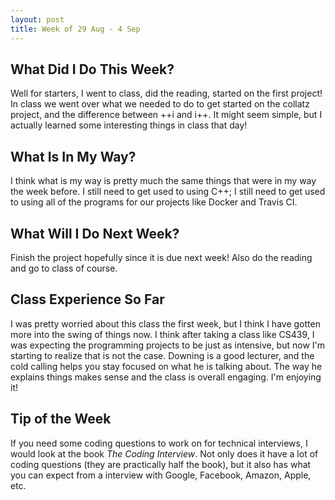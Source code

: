 ```yaml
---
layout: post
title: Week of 29 Aug - 4 Sep
---
```


## What Did I Do This Week?

Well for starters, I went to class, did the reading, started on the first project! In class we went over what we needed to do to get started on the collatz project, and the difference between ++i and i++. It might seem simple, but I actually learned some interesting things in class that day!

## What Is In My Way?

I think what is my way is pretty much the same things that were in my way the week before. I still need to get used to using C++; I still need to get used to using all of the programs for our projects like Docker and Travis CI.

## What Will I Do Next Week?

Finish the project hopefully since it is due next week! Also do the reading and go to class of course.

## Class Experience So Far

I was pretty worried about this class the first week, but I think I have gotten more into the swing of things now. I think after taking a class like CS439, I was expecting the programming projects to be just as intensive, but now I'm starting to realize that is not the case. Downing is a good lecturer, and the cold calling helps you stay focused on what he is talking about. The way he explains things makes sense and the class is overall engaging. I'm enjoying it!

## Tip of the Week

If you need some coding questions to work on for technical interviews, I would look at the book _The Coding Interview_. Not only does it have a lot of coding questions (they are practically half the book), but it also has what you can expect from a interview with Google, Facebook, Amazon, Apple, etc.
